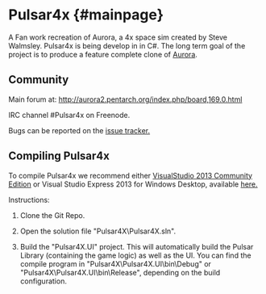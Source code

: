 # Pulsar4x										{#mainpage}

A Fan work recreation of Aurora, a 4x space sim created by Steve Walmsley. Pulsar4x is being develop in in C#. The long term goal of the project is to produce a feature complete clone of [Aurora](http://aurora2.pentarch.org/index.php).

## Community

Main forum at: http://aurora2.pentarch.org/index.php/board,169.0.html

IRC channel #Pulsar4x on Freenode.

Bugs can be reported on the [issue tracker.](https://github.com/Pulsar4xDevs/Pulsar4x/issues)

## Compiling Pulsar4x

To compile Pulsar4x we recommend either [VisualStudio 2013 Community Edition](http://www.visualstudio.com/en-us/news/vs2013-community-vs.aspx) or Visual Studio Express 2013 for Windows Desktop, available [here.](http://www.visualstudio.com/downloads/download-visual-studio-vs)
 
Instructions:

1. Clone the Git Repo.

2. Open the solution file "Pulsar4X\Pulsar4X.sln".

3. Build the "Pulsar4X.UI" project. This will automatically build the Pulsar Library (containing the game logic) as well as the UI. You can find the compile program in "Pulsar4X\Pulsar4X.UI\bin\Debug" or "Pulsar4X\Pulsar4X.UI\bin\Release", depending on the build configuration.  
